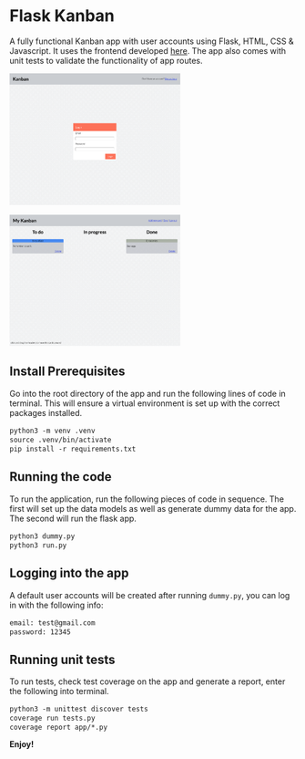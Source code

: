 
# Flask Kanban

A fully functional Kanban app with user accounts using Flask, HTML, CSS & Javascript. It uses the frontend developed [here](https://github.com/gwpicard/basic-kanban). The app also comes with unit tests to validate the functionality of app routes.

<p align="left">
  <img src="./example1.png" alt="Kanban login"
       width="300">
</p>

<p align="left">
  <img src="./example2.png" alt="Kanban main page"
       width="300">
</p>

## Install Prerequisites

Go into the root directory of the app and run the following lines of code in terminal. This will ensure a virtual environment is set up with the correct packages installed.

```
python3 -m venv .venv
source .venv/bin/activate
pip install -r requirements.txt
```

## Running the code

To run the application, run the following pieces of code in sequence. The first will set up the data models as well as generate dummy data for the app. The second will run the flask app.

```
python3 dummy.py
python3 run.py
```

## Logging into the app

A default user accounts will be created after running `dummy.py`, you can log in with the following info:

```
email: test@gmail.com
password: 12345
```

## Running unit tests

To run tests, check test coverage on the app and generate a report, enter the following into terminal.

```
python3 -m unittest discover tests
coverage run tests.py
coverage report app/*.py
```

**Enjoy!**
